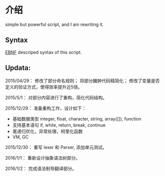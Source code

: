 # 介绍

simple but powerful script, and I am rewriting it.

## Syntax

[EBNF](https://github.com/thinkermao/LL-Script/blob/master/grammar.md) descriped syntax of this script.

## Updata:
	
2015/04/29：
修改了部分命名规则；
将部分臃肿代码精简化；
修改了变量是否定义的验证方式，使得效率提升近5倍。
    
2015/5/1：
对部分内容进行了重构，简化代码结构。
	
2015/12/29：
准备重构工作，设计如下：

- 基础数据类型 integer, float, character, string, array([]), function
- 支持基本语句 if, while, return, break, continue
- 尾递归优化，异常处理，柯里化函数
- VM, GC

2015/12/30：
重写 lexer 和 Parser, 添加单元测试。

2016/1/1：
重新设计抽象语法树部分。

2016/1/2：
完成语法制导翻译部分。